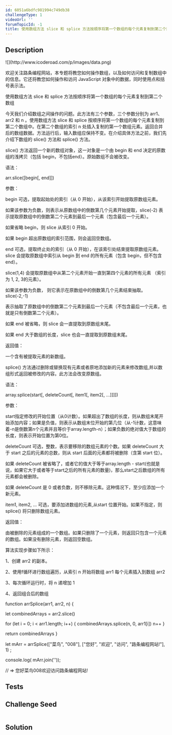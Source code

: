 ```yaml
---
id: 6051a6bdfc981994c749db38
challengeType: 1
videoUrl: ''
forumTopicId: -1
title: 使用数组方法 slice 和 splice 方法按顺序将第一个数组的每个元素复制到第二个数组
---
```


## Description
<section id='description'>
![](http://www.icoderoad.com/p/images/data.png)

欢迎关注路条编程网站，本专题将教您如何操作数组，以及如何访问和复制数组中的信息。它还将教您如何操作和访问 JavaScript 对象中的数据，同时使用点和括号表示法。

使用数组方法 slice 和 splice 方法按顺序将第一个数组的每个元素复制到第二个数组

今天我们介绍数组之间操作的问题。此方法有三个参数，三个参数分别为 arr1、arr2 和 n 。使用数组方法 slice 和 splice 按顺序将第一个数组的每个元素复制到第二个数组中。在第二个数组的索引 n 处插入复制的第一个数组元素。返回合并后的数组数据。方法运行后，输入数组应保持不变。在介绍具体方法之前，我们先介绍下数组的 slice() 方法和 splice() 方法。

slice() 方法返回一个新的数组对象，这一对象是一个由 begin 和 end 决定的原数组的浅拷贝（包括 begin，不包括end）。原始数组不会被改变。

语法：

arr.slice([begin[, end]])

参数：

begin 可选，提取起始处的索引（从 0 开始），从该索引开始提取原数组元素。

如果该参数为负数，则表示从原数组中的倒数第几个元素开始提取，slice(-2) 表示提取原数组中的倒数第二个元素到最后一个元素（包含最后一个元素）。

如果省略 begin，则 slice 从索引 0 开始。

如果 begin 超出原数组的索引范围，则会返回空数组。

end 可选，提取终止处的索引（从 0 开始），在该索引处结束提取原数组元素。slice 会提取原数组中索引从 begin 到 end 的所有元素（包含 begin，但不包含 end）。

slice(1,4) 会提取原数组中从第二个元素开始一直到第四个元素的所有元素 （索引为 1, 2, 3的元素）。

如果该参数为负数， 则它表示在原数组中的倒数第几个元素结束抽取。 slice(-2,-1) 

表示抽取了原数组中的倒数第二个元素到最后一个元素（不包含最后一个元素，也就是只有倒数第二个元素）。

如果 end 被省略，则 slice 会一直提取到原数组末尾。

如果 end 大于数组的长度，slice 也会一直提取到原数组末尾。

返回值：

一个含有被提取元素的新数组。


splice() 方法通过删除或替换现有元素或者原地添加新的元素来修改数组,并以数组形式返回被修改的内容。此方法会改变原数组。

语法：

array.splice(start[, deleteCount[, item1[, item2[, ...]]]])

参数：

start​ 	指定修改的开始位置（从0计数）。如果超出了数组的长度，则从数组末尾开始添加内容；如果是负值，则表示从数组末位开始的第几位（从-1计数，这意味着-n是倒数第n个元素并且等价于array.length-n）；如果负数的绝对值大于数组的长度，则表示开始位置为第0位。

deleteCount 可选，整数，表示要移除的数组元素的个数。如果 deleteCount 大于 start 之后的元素的总数，则从 start 后面的元素都将被删除（含第 start 位）。

如果 deleteCount 被省略了，或者它的值大于等于array.length - start(也就是说，如果它大于或者等于start之后的所有元素的数量)，那么start之后数组的所有元素都会被删除。

如果 deleteCount 是 0 或者负数，则不移除元素。这种情况下，至少应添加一个新元素。

item1, item2, ... 可选，要添加进数组的元素,从start 位置开始。如果不指定，则 splice() 将只删除数组元素。

返回值：

由被删除的元素组成的一个数组。如果只删除了一个元素，则返回只包含一个元素的数组。如果没有删除元素，则返回空数组。


算法实现步骤如下所示：

1、创建 arr2 的副本。

2、使用f循环进行数组遍历，从索引 n 开始将数组 arr1 每个元素插入到数组 arr2 

3、每次循环运行时，将 n 递增加 1


4、返回组合后的数组


function arrSplice(arr1, arr2, n) {
 
  let combinedArrays = arr2.slice()
  
  for (let i = 0; i < arr1.length; i++) {
      combinedArrays.splice(n, 0, arr1[i])
      n++
  }
  
  return combinedArrays
}

let mArr = arrSplice(["菜鸟", "008"], ["您好", "欢迎", "访问", "路条编程网站!"], 1) ;

console.log( mArr.join(''));

// => 您好菜鸟008欢迎访问路条编程网站!



</section>

## Tests
<section id='tests'>

</section>

## Challenge Seed
<section id='challengeSeed'>

<div id='js-seed'>

```js

```

</div>



</section>

## Solution
<section id='solution'>


</section>
